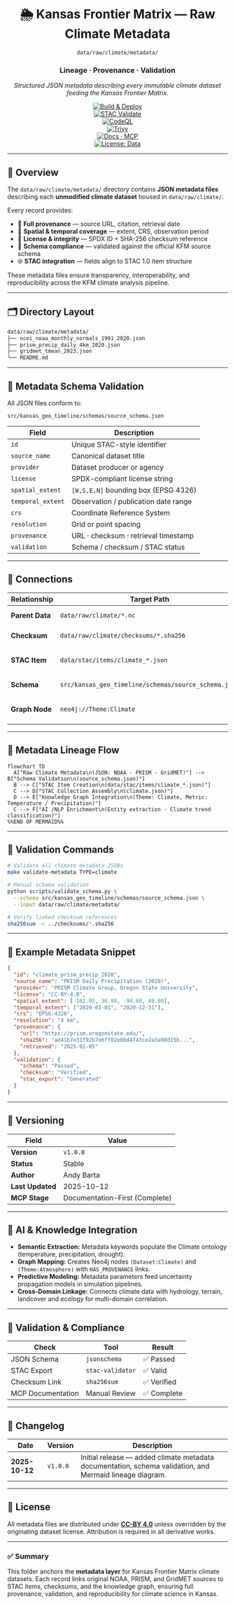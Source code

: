 <div align="center">

# 🌦️ Kansas Frontier Matrix — Raw Climate Metadata  
`data/raw/climate/metadata/`

### **Lineage · Provenance · Validation**  
*Structured JSON metadata describing every immutable climate dataset feeding the Kansas Frontier Matrix.*

[![Build & Deploy](https://github.com/bartytime4life/Kansas-Frontier-Matrix/actions/workflows/site.yml/badge.svg)](../../../../.github/workflows/site.yml)  
[![STAC Validate](https://img.shields.io/badge/STAC-validate-teal)](../../../../.github/workflows/stac-validate.yml)  
[![CodeQL](https://github.com/bartytime4life/Kansas-Frontier-Matrix/actions/workflows/codeql.yml/badge.svg)](../../../../.github/workflows/codeql.yml)  
[![Trivy](https://github.com/bartytime4life/Kansas-Frontier-Matrix/actions/workflows/trivy.yml/badge.svg)](../../../../.github/workflows/trivy.yml)  
[![Docs · MCP](https://img.shields.io/badge/Docs-MCP-blueviolet)](../../../../docs/)  
[![License: Data](https://img.shields.io/badge/License-CC--BY%204.0-green)](../../../../LICENSE)

</div>

---

## 📘 Overview

The `data/raw/climate/metadata/` directory contains **JSON metadata files** describing each **unmodified climate dataset** housed in `data/raw/climate/`.

Every record provides:
- 🔗 **Full provenance** — source URL, citation, retrieval date  
- 🧮 **Spatial & temporal coverage** — extent, CRS, observation period  
- 🧾 **License & integrity** — SPDX ID + SHA-256 checksum reference  
- 📜 **Schema compliance** — validated against the official KFM source schema  
- 🌐 **STAC integration** — fields align to STAC 1.0 item structure  

These metadata files ensure transparency, interoperability, and reproducibility across the KFM climate analysis pipeline.

---

## 🗂️ Directory Layout

```bash
data/raw/climate/metadata/
├── ncei_noaa_monthly_normals_1991_2020.json
├── prism_precip_daily_4km_2020.json
├── gridmet_tmean_2023.json
└── README.md
````

---

## 🧩 Metadata Schema Validation

All JSON files conform to:

```text
src/kansas_geo_timeline/schemas/source_schema.json
```

| Field             | Description                          |
| ----------------- | ------------------------------------ |
| `id`              | Unique STAC-style identifier         |
| `source_name`     | Canonical dataset title              |
| `provider`        | Dataset producer or agency           |
| `license`         | SPDX-compliant license string        |
| `spatial_extent`  | `[W,S,E,N]` bounding box (EPSG 4326) |
| `temporal_extent` | Observation / publication date range |
| `crs`             | Coordinate Reference System          |
| `resolution`      | Grid or point spacing                |
| `provenance`      | URL · checksum · retrieval timestamp |
| `validation`      | Schema / checksum / STAC status      |

---

## 🔗 Connections

| Relationship    | Target Path                                          | Description                    |
| --------------- | ---------------------------------------------------- | ------------------------------ |
| **Parent Data** | `data/raw/climate/*.nc`                              | Linked NetCDF file             |
| **Checksum**    | `data/raw/climate/checksums/*.sha256`                | Integrity manifest             |
| **STAC Item**   | `data/stac/items/climate_*.json`                     | Exported metadata record       |
| **Schema**      | `src/kansas_geo_timeline/schemas/source_schema.json` | Validation template            |
| **Graph Node**  | `neo4j://Theme:Climate`                              | Knowledge-graph representation |

---

## 🧭 Metadata Lineage Flow

```mermaid
flowchart TD
  A["Raw Climate Metadata\n(JSON: NOAA · PRISM · GridMET)"] --> B["Schema Validation\n(source_schema.json)"]
  B --> C["STAC Item Creation\n(data/stac/items/climate_*.json)"]
  C --> D["STAC Collection Assembly\n(climate.json)"]
  D --> E["Knowledge Graph Integration\n(Theme: Climate, Metric: Temperature / Precipitation)"]
  C --> F["AI /NLP Enrichment\n(Entity extraction · Climate trend classification)"]
%%END OF MERMAID%%
```

---

## 🧪 Validation Commands

```bash
# Validate all climate metadata JSONs
make validate-metadata TYPE=climate

# Manual schema validation
python scripts/validate_schema.py \
  --schema src/kansas_geo_timeline/schemas/source_schema.json \
  --input data/raw/climate/metadata/

# Verify linked checksum references
sha256sum -c ../checksums/*.sha256
```

---

## 🧾 Example Metadata Snippet

```json
{
  "id": "climate_prism_precip_2020",
  "source_name": "PRISM Daily Precipitation (2020)",
  "provider": "PRISM Climate Group, Oregon State University",
  "license": "CC-BY-4.0",
  "spatial_extent": [-102.05, 36.99, -94.60, 40.00],
  "temporal_extent": ["2020-01-01", "2020-12-31"],
  "crs": "EPSG:4326",
  "resolution": "4 km",
  "provenance": {
    "url": "https://prism.oregonstate.edu/",
    "sha256": "ad41b7e31f92b7e6ff82e0bd4f43ce2a3a98d15b...",
    "retrieved": "2025-01-05"
  },
  "validation": {
    "schema": "Passed",
    "checksum": "Verified",
    "stac_export": "Generated"
  }
}
```

---

## 🧱 Versioning

| Field            | Value                          |
| ---------------- | ------------------------------ |
| **Version**      | `v1.0.0`                       |
| **Status**       | Stable                         |
| **Author**       | Andy Barta                     |
| **Last Updated** | 2025-10-12                     |
| **MCP Stage**    | Documentation-First (Complete) |

---

## 🧠 AI & Knowledge Integration

* **Semantic Extraction:** Metadata keywords populate the Climate ontology (temperature, precipitation, drought).
* **Graph Mapping:** Creates Neo4j nodes `(Dataset:Climate)` and `(Theme:Atmosphere)` with `HAS_PROVENANCE` links.
* **Predictive Modeling:** Metadata parameters feed uncertainty propagation models in simulation pipelines.
* **Cross-Domain Linkage:** Connects climate data with hydrology, terrain, landcover and ecology for multi-domain correlation.

---

## 🧩 Validation & Compliance

| Check             | Tool             | Result     |
| ----------------- | ---------------- | ---------- |
| JSON Schema       | `jsonschema`     | ✅ Passed   |
| STAC Export       | `stac-validator` | ✅ Valid    |
| Checksum Link     | `sha256sum`      | ✅ Verified |
| MCP Documentation | Manual Review    | ✅ Complete |

---

## 🧩 Changelog

| Date           | Version  | Description                                                                                             |
| -------------- | -------- | ------------------------------------------------------------------------------------------------------- |
| **2025-10-12** | `v1.0.0` | Initial release — added climate metadata documentation, schema validation, and Mermaid lineage diagram. |

---

## 🪪 License

All metadata files are distributed under **[CC-BY 4.0](https://creativecommons.org/licenses/by/4.0/)**
unless overridden by the originating dataset license. Attribution is required in all derivative works.

---

### ✅ Summary

This folder anchors the **metadata layer** for Kansas Frontier Matrix climate datasets.
Each record links original NOAA, PRISM, and GridMET sources to STAC items, checksums, and the knowledge graph,
ensuring full provenance, validation, and reproducibility for climate science in Kansas.

```
